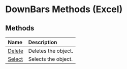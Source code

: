 
# DownBars Methods (Excel)

## Methods



|**Name**|**Description**|
|:-----|:-----|
|[Delete](c9803782-d5e4-9d04-17c3-f20a04b2f994.md)|Deletes the object.|
|[Select](c7b4ae03-9c7b-08cd-b279-638c6ac16d66.md)|Selects the object.|
